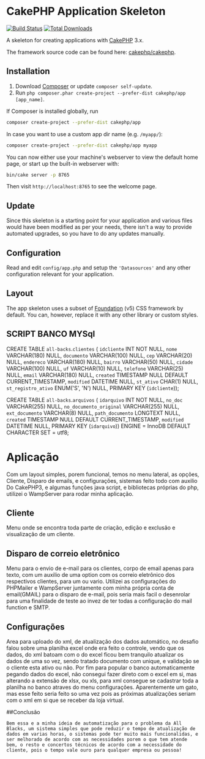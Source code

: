 # CakePHP Application Skeleton

[![Build Status](https://img.shields.io/travis/cakephp/app/master.svg?style=flat-square)](https://travis-ci.org/cakephp/app)
[![Total Downloads](https://img.shields.io/packagist/dt/cakephp/app.svg?style=flat-square)](https://packagist.org/packages/cakephp/app)

A skeleton for creating applications with [CakePHP](https://cakephp.org) 3.x.

The framework source code can be found here: [cakephp/cakephp](https://github.com/cakephp/cakephp).

## Installation

1. Download [Composer](https://getcomposer.org/doc/00-intro.md) or update `composer self-update`.
2. Run `php composer.phar create-project --prefer-dist cakephp/app [app_name]`.

If Composer is installed globally, run

```bash
composer create-project --prefer-dist cakephp/app
```

In case you want to use a custom app dir name (e.g. `/myapp/`):

```bash
composer create-project --prefer-dist cakephp/app myapp
```

You can now either use your machine's webserver to view the default home page, or start
up the built-in webserver with:

```bash
bin/cake server -p 8765
```

Then visit `http://localhost:8765` to see the welcome page.

## Update

Since this skeleton is a starting point for your application and various files
would have been modified as per your needs, there isn't a way to provide
automated upgrades, so you have to do any updates manually.

## Configuration

Read and edit `config/app.php` and setup the `'Datasources'` and any other
configuration relevant for your application.

## Layout

The app skeleton uses a subset of [Foundation](http://foundation.zurb.com/) (v5) CSS
framework by default. You can, however, replace it with any other library or
custom styles.



## SCRIPT BANCO MYSql

CREATE TABLE `all-backs`.`clientes` (
  `idcliente` INT NOT NULL,
  `nome` VARCHAR(180) NULL,
  `documento` VARCHAR(100) NULL,
  `cep` VARCHAR(20) NULL,
  `endereco` VARCHAR(180) NULL,
  `bairro` VARCHAR(50) NULL,
  `cidade` VARCHAR(100) NULL,
  `uf` VARCHAR(10) NULL,
  `telefone` VARCHAR(25) NULL,
  `email` VARCHAR(180) NULL,
  `created` TIMESTAMP NULL DEFAULT CURRENT_TIMESTAMP,
  `modified` DATETIME NULL,
  `st_ativo` CHAR(1) NULL,
  `st_registro_ativo` ENUM('S', 'N') NULL,
  PRIMARY KEY (`idcliente`));




CREATE TABLE `all-backs`.`arquivos` (
  `idarquivo` INT NOT NULL,
  `no_doc` VARCHAR(255) NULL,
  `no_documento_original` VARCHAR(255) NULL,
  `ext_documento` VARCHAR(8) NULL,
  `path_documento` LONGTEXT NULL,
  `created` TIMESTAMP NULL DEFAULT CURRENT_TIMESTAMP,
  `modified` DATETIME NULL,
  PRIMARY KEY (`idarquivo`))
ENGINE = InnoDB
DEFAULT CHARACTER SET = utf8;


# Aplicação

Com um layout simples, porem funcional, temos no menu lateral, as opções, Cliente, Disparo de emails, e configurações, sistemas feito todo com auxilio Do CakePHP3, e algumas funções java script, e bibliotecas próprias do php, utilizei o WampServer para rodar minha aplicação.

## Cliente
Menu onde se encontra toda parte de criação, edição e exclusão e visualização de um cliente.

## Disparo de correio eletrônico
Menu para o envio de e-mail para os clientes, corpo de email apenas para texto, com um auxilio de uma option com os correio eletrônico dos respectivos clientes, para um ou vario. Utilizei as configurações do PHPMailer e WampServer juntamente com minha própria conta de email(GMAIL) para o disparo de e-mail, pois seria mais facil o desenrolar para uma finalidade de teste ao invez de ter todas a configuração do mail function e SMTP.

## Configurações
Area para uploado do xml, de atualização dos dados automático, no desafio falou sobre uma planilha excel onde era feito o controle, vendo que os dados, do xml batoam com o do excel ficou bem tranquilo atualizar os dados de uma so vez, sendo tratado documento com unique, e validação se o cliente esta ativo ou não.
Por fim para popular o banco automaticamente pegando dados do excel, não consegui fazer direto com o excel em si, mas alterando a extensão de xlsx, ou xls, para xml consegue se cadastrar toda a planilha no banco atraves do menu configurações. Aparentemente um gato, mas esse feito seria feito so uma vez pois as próximas atualizações seriam com o xml em si que se receber da loja virtual.

##Conclusão 

    Bem essa e a minha ideia de automatização para o problema da All Blacks, um sistema simples que pode reduzir o tempo de atualização de dados em varias horas, o sistemas pode ter muito mais funcionalidas, e ser melhorado de acordo com as necessidades porem o que tem atende bem, o resto e concertos técnicos de acordo com a necessidade do cliente, pois o tempo vale ouro para qualquer empresa ou pessoa!


